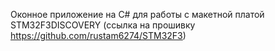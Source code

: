 Оконное приложение на C# для работы с макетной платой STM32F3DISCOVERY (ссылка на прошивку https://github.com/rustam6274/STM32F3)
